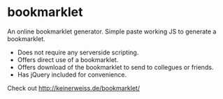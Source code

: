 # bookmarklet

An online bookmarklet generator.
Simple paste working JS to generate a bookmarklet.

- Does not require any serverside scripting.
- Offers direct use of a bookmarklet.
- Offers download of the bookmarklet to send to collegues or friends.
- Has jQuery included for convenience.

Check out http://keinerweiss.de/bookmarklet/
